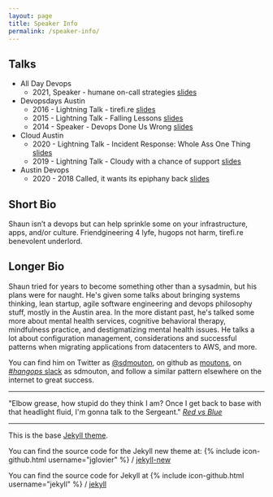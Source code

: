 ```yaml
---
layout: page
title: Speaker Info
permalink: /speaker-info/
---
```


## Talks

* All Day Devops
  * 2021, Speaker - humane on-call strategies [slides](slides/2021-ADDO-SRE-humane-on-call-strategies.pdf)
* Devopsdays Austin
  * 2016 - Lightning Talk - tirefi.re [slides](slides/2016-This-is-a-Tire-Fire.pdf)
  * 2015 - Lightning Talk - Falling Lessons [slides](slides/2015-DODATX-Falling-Lessons.pdf)
  * 2014 - Speaker - Devops Done Us Wrong [slides](slides/2014-DODATX-devops-done-us-wrong.pdf)
* Cloud Austin
  * 2020 - Lightning Talk - Incident Response: Whole Ass One Thing [slides](slides/2020-incident-response-one-thing.pdf)
  * 2019 - Lightning Talk - Cloudy with a chance of support [slides](slides/2019-cloudy-with-a-chance-of-support.pdf)
* Austin Devops
  * 2020 - 2018 Called, it wants its epiphany back [slides](slides/2020-2018-called-it-wants-its-epiphany-back.pdf)

## Short Bio

Shaun isn’t a devops but can help sprinkle some on your infrastructure, apps, and/or culture. Friendgineering 4 lyfe, hugops not harm, tirefi.re benevolent underlord.

## Longer Bio

Shaun tried for years to become something other than a sysadmin, but his plans were for naught. He's given some talks about bringing systems thinking, lean startup, agile software engineering and devops philosophy stuff, mostly in the Austin area. In the more distant past, he's talked some more about mental health services, cognitive behavioral therapy, mindfulness practice, and destigmatizing mental health issues. He talks a lot about configuration management, considerations and successful patterns when migrating applications from datacenters to AWS, and more.

You can find him on Twitter as [@sdmouton](https://twitter.com/sdmouton), on github as [moutons](https://github.com/moutons), on [#_hangops_ slack](http://signup.hangops.com/) as sdmouton, and follow a similar pattern elsewhere on the internet to great success.

---

"Elbow grease, how stupid do they think I am? Once I get back to base with that headlight fluid, I'm gonna talk to the Sergeant."
*[Red vs Blue](http://roostertooths.com/transcripts.php?eid=3)*

---

This is the base [Jekyll theme](http://jekyllrb.com/).

You can find the source code for the Jekyll new theme at:
{% include icon-github.html username="jglovier" %} /
[jekyll-new](https://github.com/jglovier/jekyll-new)

You can find the source code for Jekyll at
{% include icon-github.html username="jekyll" %} /
[jekyll](https://github.com/jekyll/jekyll)
